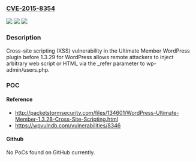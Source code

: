 ### [CVE-2015-8354](https://cve.mitre.org/cgi-bin/cvename.cgi?name=CVE-2015-8354)
![](https://img.shields.io/static/v1?label=Product&message=n%2Fa&color=blue)
![](https://img.shields.io/static/v1?label=Version&message=n%2Fa&color=blue)
![](https://img.shields.io/static/v1?label=Vulnerability&message=n%2Fa&color=brighgreen)

### Description

Cross-site scripting (XSS) vulnerability in the Ultimate Member WordPress plugin before 1.3.29 for WordPress allows remote attackers to inject arbitrary web script or HTML via the _refer parameter to wp-admin/users.php.

### POC

#### Reference
- http://packetstormsecurity.com/files/134601/WordPress-Ultimate-Member-1.3.28-Cross-Site-Scripting.html
- https://wpvulndb.com/vulnerabilities/8346

#### Github
No PoCs found on GitHub currently.

